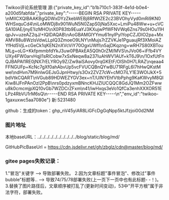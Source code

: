 Twikoo评论系统管理
源:{"private_key_id":"b1b710c1-383f-4e1d-b0e4-a200d5fabfda","private_key":"-----BEGIN RSA PRIVATE KEY-----\nMIICXQIBAAKBgQDWxDYzZkebWEBj8RfWtZE2c23BVOhyVyd0mRi9KN0WHSxquCd4\niLoMWDj8x901WuN5N0ZapS0jNa5Xxc+LmiPu48Ww+u+cVCSA10IAE/jnyE1izMHO\nX0P83tb9EuaYJ3KXujwPfWFNVWq6Zns79s0HOu11HqpJv+uzeAZ2qJ/+IQIDAQAB\nAoGBAMGlYYmu61nylPyIYopCZJDIO2pa+MxAMV88u8WzlsVdwLLpIQ3ZmoeO9LNY\nMujs7rZZVKJe1PguaujRf3XMoiAZYfHd5VjL+cGeCk1qKEN2nXVcViY70OgxUWfl\n5ajDKqzng+wRH7S80XBTouMLg+oLG+KkfpmmbfdYkJ3uw0PBAkEA5Q0hOrZM/MVS\nJVo06+iFfb4VYUXy4FW0arvHqjI1sRICobw7xSxNeqw8a237IuAhWV1AUf+kT6J9\n/1OxfUtFnQJBAPAI1RE0jNX7rELYROy9Z/Zw9aiSAovy0rqGKEtF/OlSh0H7LRAZ\nqeaa4FFNGUFp+KcNc7gXf0ahAbvUp5vcFVUCQBnQYwBU71RFgL6I7hHwQKstMwel\ndHvn7M9inlwGEJsGJpnHtwy/s3Ox2ZVZ7cW+cMO7iLY1E3WOIJkX+5bdVtkCQART\nVGub89HDWEZYGV3ex+nT/UlNYEhfVtbPphg9KaKWvyM8QIKiw8IJFnPAnOzl2PpB\nrs0pdzyxmBNncKHJZIUCQQC8GdJQ1Mm2OZFwwu8k0cmcmjpXQ10vGb7WZDCrZFxm\n41/iwHxqs3eVo1QfCa3enhXXXOR51ELPz4RbVU1rM6sQ\n-----END RSA PRIVATE KEY-----\n","env_id":"twikoo-1gaxuxwc5aa7080e"}
新:5231480



github：生成的token：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

### 图片地址

本地baseURL：../../../../../../../../../../blog/static/blog/md/

GitHubPicBaseUrl = https://cdn.jsdelivr.net/gh/zbglz/cdn@master/blog/md/


### gitee pages失败记录：

1."冒泡"关键字 --> 导致部署失败。
2.因为文章标题"事件冒泡"、修改过"事件bubble"标题等.. --> 导致74/75/78部署失败(上一页下一页中也有此标题- -！)。
3.替换了图片路径后，文章顺序被打乱了(更新时间变动)，53中"开平方根"属于非法字符，部署失败。